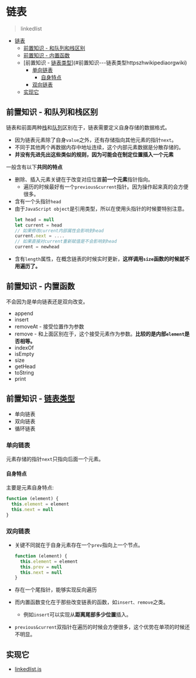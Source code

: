 # 链表
> linkedlist

<!-- TOC -->

- [链表](#链表)
  - [前置知识 - 和队列和栈区别](#前置知识---和队列和栈区别)
  - [前置知识 - 内置函数](#前置知识---内置函数)
  - [前置知识 - [链表类型](https://zh.wikipedia.org/wiki/链表)](#前置知识---链表类型httpszhwikipediaorgwiki)
    - [单向链表](#单向链表)
      - [自身特点](#自身特点)
    - [双向链表](#双向链表)
  - [实现它](#实现它)

<!-- /TOC -->

## 前置知识 - 和队列和栈区别

链表和前面两种[栈](https://github.com/JiangWeixian/JS-Books/blob/master/JS%E6%95%B0%E6%8D%AE%E7%BB%93%E6%9E%84%E4%B8%8E%E7%AE%97%E6%B3%95/%E6%A0%88/stack.md)和[队列](https://github.com/JiangWeixian/JS-Books/blob/master/JS%E6%95%B0%E6%8D%AE%E7%BB%93%E6%9E%84%E4%B8%8E%E7%AE%97%E6%B3%95/%E9%98%9F%E5%88%97/queue.md)区别在于，链表需要定义自身存储的数据格式。

* 因为链表元素除了自身`value`之外，还有存储指向其他元素的指针`next`。
* 不同于其他两个再数据内存中地址连续，这个内部元素数据是分散存储的。
* **并没有先进先出这些类似的规则，因为可能会在制定位置插入一个元素**

一般含有以下**共同的特点**

* 删除、插入元素关键在于改变对应位置**前一个元素**指针指向。
  * 遍历的时候最好有一个`previous&current`指针。因为操作起来真的会方便很多。
* 含有一个头指针`head`
* 由于`JavaScript object`是引用类型，所以在使用头指针的时候要特别注意。
    ```JavaScript
    let head = null
    let current = head
    // 如果修改current内部属性会影响到head
    current.next = ....
    // 如果直接对current重新赋值是不会影响到head
    current = newhead
    ````
* 含有`length`属性，在概念链表的时候实时更新，**这样调用`size`函数的时候就不用遍历了。**

## 前置知识 - 内置函数

不会因为是单向链表还是双向改变。

* append
* insert
* removeAt - 接受位置作为参数
* remove - 和上面区别在于，这个接受元素作为参数。**比较的是内部`element`是否相等。**
* indexOf
* isEmpty
* size
* getHead
* toString
* print

## 前置知识 - [链表类型](https://zh.wikipedia.org/wiki/%E9%93%BE%E8%A1%A8)

* 单向链表
* 双向链表
* 循环链表

### 单向链表

元素存储的指针`next`只指向后面一个元素。

#### 自身特点

主要是元素自身特点:

```JavaScript
function (element) {
  this.element = element
  this.next = null
}
```

### 双向链表

* 关键不同就在于自身元素存在一个`prev`指向上一个节点。

  ```JavaScript
  function (element) {
    this.element = element
    this.prev = null
    this.next = null
  }
  ```
* 存在一个尾指针，能够实现反向遍历
* 而内置函数变化在于那些改变链表的函数，如`insert、remove`之类。
  * 例如`insert`可以实现从**距离尾部多少位置**插入。
* `previous&current`双指针在遍历的时候会方便很多，这个优势在单项的时候还不明显。
## 实现它

* [linkedlist.js]()
